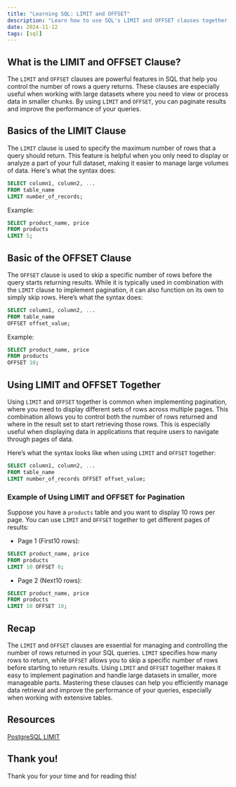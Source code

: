```yaml
---
title: "Learning SQL: LIMIT and OFFSET"
description: "Learn how to use SQL's LIMIT and OFFSET clauses together to control query results, paginate data, and improve performance when working with large datasets."
date: 2024-11-12
tags: [sql]
---
```


## What is the LIMIT and OFFSET Clause?

The `LIMIT` and `OFFSET` clauses are powerful features in SQL that help you control the number of rows a query returns. These clauses are especially useful when working with large datasets where you need to view or process data in smaller chunks. By using `LIMIT` and `OFFSET`, you can paginate results and improve the performance of your queries.

## **Basics of the LIMIT Clause**

The `LIMIT` clause is used to specify the maximum number of rows that a query should return. This feature is helpful when you only need to display or analyze a part of your full dataset, making it easier to manage large volumes of data. Here's what the syntax does:

```sql
SELECT column1, column2, ...
FROM table_name
LIMIT number_of_records;
```

Example:

```sql
SELECT product_name, price
FROM products
LIMIT 5;
```

## Basic of the OFFSET Clause

The `OFFSET` clause is used to skip a specific number of rows before the query starts returning results. While it is typically used in combination with the `LIMIT` clause to implement pagination, it can also function on its own to simply skip rows. Here’s what the syntax does:

```sql
SELECT column1, column2, ...
FROM table_name
OFFSET offset_value;
```

Example:

```sql
SELECT product_name, price
FROM products
OFFSET 10;
```

## Using LIMIT and OFFSET Together

Using `LIMIT` and `OFFSET` together is common when implementing pagination, where you need to display different sets of rows across multiple pages. This combination allows you to control both the number of rows returned and where in the result set to start retrieving those rows. This is especially useful when displaying data in applications that require users to navigate through pages of data.

Here’s what the syntax looks like when using `LIMIT` and `OFFSET` together:

```sql
SELECT column1, column2, ...
FROM table_name
LIMIT number_of_records OFFSET offset_value;
```

### Example of Using LIMIT and OFFSET for Pagination

Suppose you have a `products` table and you want to display 10 rows per page. You can use `LIMIT` and `OFFSET` together to get different pages of results:

- Page 1 (First10 rows):

```sql
SELECT product_name, price
FROM products
LIMIT 10 OFFSET 0;
```

- Page 2 (Next10 rows):

```sql
SELECT product_name, price
FROM products
LIMIT 10 OFFSET 10;
```

## Recap

The `LIMIT` and `OFFSET` clauses are essential for managing and controlling the number of rows returned in your SQL queries. `LIMIT` specifies how many rows to return, while `OFFSET` allows you to skip a specific number of rows before starting to return results. Using `LIMIT` and `OFFSET` together makes it easy to implement pagination and handle large datasets in smaller, more manageable parts. Mastering these clauses can help you efficiently manage data retrieval and improve the performance of your queries, especially when working with extensive tables.

## Resources

[PostgreSQL LIMIT](https://neon.tech/postgresql/postgresql-tutorial/postgresql-limit)

## Thank you!

Thank you for your time and for reading this!